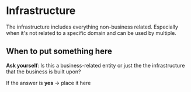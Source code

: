 # Infrastructure

The infrastructure includes everything non-business related.
Especially when it's not related to a specific domain and can be used by multiple.

## When to put something here

**Ask yourself**: Is this a business-related entity or just the the infrastructure that the business is built upon?

If the answer is **yes** -> place it here
